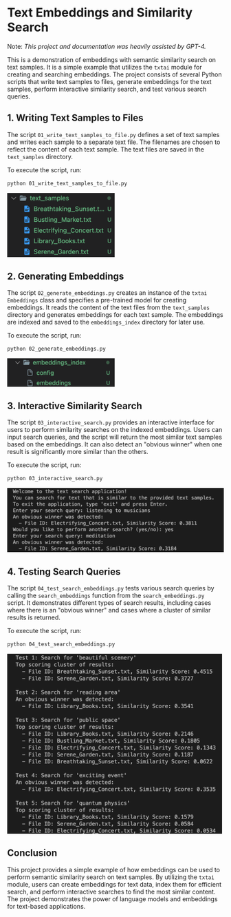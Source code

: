 # Text Embeddings and Similarity Search

Note: *This project and documentation was heavily assisted by GPT-4.*

This is a demonstration of embeddings with semantic similarity search on text samples. It is a simple example that utilizes the `txtai` module for creating and searching embeddings. The project consists of several Python scripts that write text samples to files, generate embeddings for the text samples, perform interactive similarity search, and test various search queries.

## 1. Writing Text Samples to Files

The script `01_write_text_samples_to_file.py` defines a set of text samples and writes each sample to a separate text file. The filenames are chosen to reflect the content of each text sample. The text files are saved in the `text_samples` directory.

To execute the script, run:

```bash
python 01_write_text_samples_to_file.py
```

<img src="assets/text_samples.png" alt="Sample text files" width="250">

## 2. Generating Embeddings

The script `02_generate_embeddings.py` creates an instance of the `txtai` `Embeddings` class and specifies a pre-trained model for creating embeddings. It reads the content of the text files from the `text_samples` directory and generates embeddings for each text sample. The embeddings are indexed and saved to the `embeddings_index` directory for later use.

To execute the script, run:

```bash
python 02_generate_embeddings.py
```

<img src="assets/embeddings_index.png" alt="Processed embeddings index files" width="250">

## 3. Interactive Similarity Search

The script `03_interactive_search.py` provides an interactive interface for users to perform similarity searches on the indexed embeddings. Users can input search queries, and the script will return the most similar text samples based on the embeddings. It can also detect an "obvious winner" when one result is significantly more similar than the others.

To execute the script, run:

```bash
python 03_interactive_search.py
```

<img src="assets/interactive_search.png" alt="Interactive search within console" width="550">

## 4. Testing Search Queries

The script `04_test_search_embeddings.py` tests various search queries by calling the `search_embeddings` function from the `search_embeddings.py` script. It demonstrates different types of search results, including cases where there is an "obvious winner" and cases where a cluster of similar results is returned.

To execute the script, run:

```bash
python 04_test_search_embeddings.py
```

<img src="assets/import_tests.png" alt="Sample text files" width="500">

## Conclusion

This project provides a simple example of how embeddings can be used to perform semantic similarity search on text samples. By utilizing the `txtai` module, users can create embeddings for text data, index them for efficient search, and perform interactive searches to find the most similar content. The project demonstrates the power of language models and embeddings for text-based applications.
